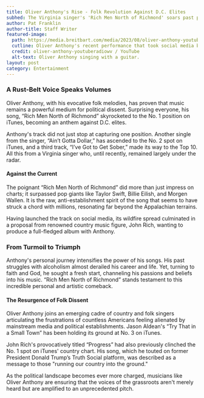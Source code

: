 ```yaml
---
title: Oliver Anthony's Rise - Folk Revolution Against D.C. Elites
subhed: The Virginia singer's 'Rich Men North of Richmond' soars past pop sensations on iTunes
author: Pat Franklin
author-title: Staff Writer
featured-image: 
  path: https://media.breitbart.com/media/2023/08/oliver-anthony-youtube-640x480.jpg
  cutline: Oliver Anthony's recent performance that took social media by storm.
  credit: oliver-anthony-youtuberadiowv / YouTube
  alt-text: Oliver Anthony singing with a guitar.
layout: post
category: Entertainment
---
```


### A Rust-Belt Voice Speaks Volumes

Oliver Anthony, with his evocative folk melodies, has proven that music remains a powerful medium for political dissent. Surprising everyone, his song, “Rich Men North of Richmond” skyrocketed to the No. 1 position on iTunes, becoming an anthem against D.C. elites.

Anthony's track did not just stop at capturing one position. Another single from the singer, “Ain’t Gotta Dollar,” has ascended to the No. 2 spot on iTunes, and a third track, “I’ve Got to Get Sober,” made its way to the Top 10. All this from a Virginia singer who, until recently, remained largely under the radar.

#### Against the Current

The poignant “Rich Men North of Richmond” did more than just impress on charts; it surpassed pop giants like Taylor Swift, Billie Eilish, and Morgen Wallen. It is the raw, anti-establishment spirit of the song that seems to have struck a chord with millions, resonating far beyond the Appalachian terrains.

Having launched the track on social media, its wildfire spread culminated in a proposal from renowned country music figure, John Rich, wanting to produce a full-fledged album with Anthony.

### From Turmoil to Triumph

Anthony's personal journey intensifies the power of his songs. His past struggles with alcoholism almost derailed his career and life. Yet, turning to faith and God, he sought a fresh start, channeling his passions and beliefs into his music. “Rich Men North of Richmond” stands testament to this incredible personal and artistic comeback.

#### The Resurgence of Folk Dissent

Oliver Anthony joins an emerging cadre of country and folk singers articulating the frustrations of countless Americans feeling alienated by mainstream media and political establishments. Jason Aldean's “Try That in a Small Town” has been holding its ground at No. 3 on iTunes.

John Rich's provocatively titled “Progress” had also previously clinched the No. 1 spot on iTunes' country chart. His song, which he touted on former President Donald Trump’s Truth Social platform, was described as a message to those "running our country into the ground."

As the political landscape becomes ever more charged, musicians like Oliver Anthony are ensuring that the voices of the grassroots aren't merely heard but are amplified to an unprecedented pitch.
